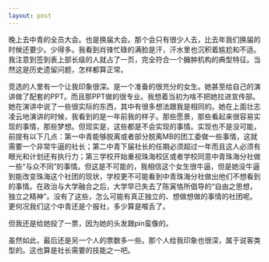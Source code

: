 ```yaml
---
layout: post
---
```

晚上去中青的全员大会。也是换届大会。那个会只有很少人去，比去年我们换届的时候还要少。少得多。我看到肖锋忙碌的满脸是汗，汗水里也沉积着尴尬和不适。我注意到签到表上部长级的人就占了一页，完全符合一个臃肿机构的典型特征。当然这是历史遗留问题，怎样都算正常。

竞选的人里有一个让我印象很深。是一个准备的很充分的女生。她甚至给自己的演讲做了配套的PPT。而且那PPT做的很专业。我想着当初为啥不把她拉进宣传部。她在演讲中说了一些很实际的东西，其中有很多想法跟我是相同的。她在上面壮志凌云地演讲的时候，我看到的是一年前我的样子。那些愿景，那些看起来很容易实现的事情，那些梦想。但现实是，这些都是不会实现的事情。实现也不是没可能，前提有以下几点：第一中青能够脱离或者部分脱离MB的团工委做一些事情，这就需要一个非常牛逼的社长；第二中青下届社长的任期必须超过一年而且这人必须有眼光和计划还有执行力；第三学校开始重视珠海校区或者学校同意中青珠海分社做一些“与众不同”的事情。但这是不可能的，我相信这个女生很牛逼，但是她没牛逼到能改变珠海这个社团的现状，学校更不可能看到中青珠海分社做出他们不想看到的事情。在政治与大学融合之后，大学早已失去了陈寅恪所倡导的“自由之思想，独立之精神”。没有了这些，怎么可能有真正独立的、想做想做的事情的社团呢。更何况我们这个中青还是个报社，多少算是喉舌了。

但我还是给她投了一票，因为她的头发跟pin蛮像的。

虽然如此，最后还是另一个人的票数多一些。那个人给我印象也很深，属于说客类型的。这也算是社长需要的技能之一吧。